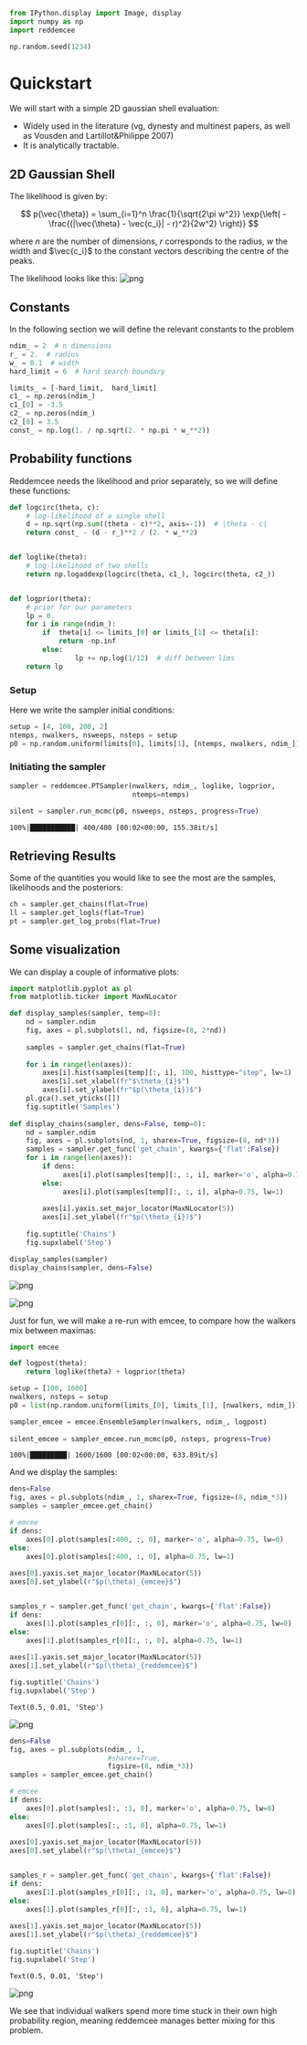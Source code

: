 ```python
from IPython.display import Image, display
import numpy as np
import reddemcee

np.random.seed(1234)
```

# Quickstart

We will start with a simple 2D gaussian shell evaluation:
- Widely used in the literature (vg, dynesty and multinest papers, as well as Vousden and Lartillot&Philippe 2007)
- It is analytically tractable.

## 2D Gaussian Shell
The likelihood is given by:

$$ p(\vec{\theta}) = \sum_{i=1}^n \frac{1}{\sqrt{2\pi w^2}} \exp{\left( -\frac{(|\vec{\theta} - \vec{c_i}| - r)^2}{2w^2} \right)} $$

where $n$ are the number of dimensions, $r$ corresponds to the radius, $w$ the width and $\vec{c_i}$ to the constant vectors describing the centre of the peaks.

The likelihood looks like this:
![png](../../img/2dglike.png)


## Constants
In the following section we will define the relevant constants to the problem



```python
ndim_ = 2  # n dimensions
r_ = 2.  # radius
w_ = 0.1  # width
hard_limit = 6  # hard search boundary

limits_ = [-hard_limit,  hard_limit]
c1_ = np.zeros(ndim_)
c1_[0] = -3.5
c2_ = np.zeros(ndim_)
c2_[0] = 3.5
const_ = np.log(1. / np.sqrt(2. * np.pi * w_**2))
```

## Probability functions
Reddemcee needs the likelihood and prior separately, so we will define these functions:


```python
def logcirc(theta, c):
    # log-likelihood of a single shell
    d = np.sqrt(np.sum((theta - c)**2, axis=-1))  # |theta - c|
    return const_ - (d - r_)**2 / (2. * w_**2)


def loglike(theta):
    # log-likelihood of two shells
    return np.logaddexp(logcirc(theta, c1_), logcirc(theta, c2_))


def logprior(theta):
    # prior for our parameters
    lp = 0.
    for i in range(ndim_):
        if  theta[i] <= limits_[0] or limits_[1] <= theta[i]:
            return -np.inf
        else:
                lp += np.log(1/12)  # diff between lims
    return lp
```

### Setup
Here we write the sampler initial conditions:


```python
setup = [4, 100, 200, 2]
ntemps, nwalkers, nsweeps, nsteps = setup
p0 = np.random.uniform(limits[0], limits[1], [ntemps, nwalkers, ndim_])
```

### Initiating the sampler


```python
sampler = reddemcee.PTSampler(nwalkers, ndim_, loglike, logprior,
                              ntemps=ntemps)
    
silent = sampler.run_mcmc(p0, nsweeps, nsteps, progress=True)
```

    100%|███████████| 400/400 [00:02<00:00, 155.38it/s]


## Retrieving Results
Some of the quantities you would like to see the most are the samples, likelihoods and the posteriors:


```python
ch = sampler.get_chains(flat=True)
ll = sampler.get_logls(flat=True)
pt = sampler.get_log_probs(flat=True)
```

## Some visualization
We can display a couple of informative plots:


```python
import matplotlib.pyplot as pl
from matplotlib.ticker import MaxNLocator

def display_samples(sampler, temp=0):
    nd = sampler.ndim
    fig, axes = pl.subplots(1, nd, figsize=(8, 2*nd))
    
    samples = sampler.get_chains(flat=True)
    
    for i in range(len(axes)):
        axes[i].hist(samples[temp][:, i], 100, histtype="step", lw=1)
        axes[i].set_xlabel(fr"$\theta_{i}$")
        axes[i].set_ylabel(fr"$p(\theta_{i})$")
    pl.gca().set_yticks([])
    fig.suptitle('Samples')
    
def display_chains(sampler, dens=False, temp=0):
    nd = sampler.ndim
    fig, axes = pl.subplots(nd, 1, sharex=True, figsize=(8, nd*3))
    samples = sampler.get_func('get_chain', kwargs={'flat':False})
    for i in range(len(axes)):
        if dens:
             axes[i].plot(samples[temp][:, :, i], marker='o', alpha=0.75, lw=0)
        else:
             axes[i].plot(samples[temp][:, :, i], alpha=0.75, lw=1)
        
        axes[i].yaxis.set_major_locator(MaxNLocator(5))
        axes[i].set_ylabel(fr"$p(\theta_{i})$")
        
    fig.suptitle('Chains')
    fig.supxlabel('Step')
```


```python
display_samples(sampler)
display_chains(sampler, dens=False)
```


    
![png](output_16_0.png)
    



    
![png](output_16_1.png)
    


Just for fun, we will make a re-run with emcee, to compare how the walkers mix between maximas:


```python
import emcee

def logpost(theta):
    return loglike(theta) + logprior(theta)

setup = [100, 1600]
nwalkers, nsteps = setup
p0 = list(np.random.uniform(limits_[0], limits_[1], [nwalkers, ndim_]))
```


```python
sampler_emcee = emcee.EnsembleSampler(nwalkers, ndim_, logpost)
    
silent_emcee = sampler_emcee.run_mcmc(p0, nsteps, progress=True)
```

    100%|█████████| 1600/1600 [00:02<00:00, 633.89it/s]


And we display the samples:


```python
dens=False
fig, axes = pl.subplots(ndim_, 1, sharex=True, figsize=(8, ndim_*3))
samples = sampler_emcee.get_chain()

# emcee
if dens:
    axes[0].plot(samples[:400, :, 0], marker='o', alpha=0.75, lw=0)
else:
    axes[0].plot(samples[:400, :, 0], alpha=0.75, lw=1)
        
axes[0].yaxis.set_major_locator(MaxNLocator(5))
axes[0].set_ylabel(r"$p(\theta)_{emcee}$")


samples_r = sampler.get_func('get_chain', kwargs={'flat':False})
if dens:
    axes[1].plot(samples_r[0][:, :, 0], marker='o', alpha=0.75, lw=0)
else:
    axes[1].plot(samples_r[0][:, :, 0], alpha=0.75, lw=1)
        
axes[1].yaxis.set_major_locator(MaxNLocator(5))
axes[1].set_ylabel(r"$p(\theta)_{reddemcee}$")

fig.suptitle('Chains')
fig.supxlabel('Step')
```




    Text(0.5, 0.01, 'Step')




    
![png](output_21_1.png)
    



```python
dens=False
fig, axes = pl.subplots(ndim_, 1,
                        #sharex=True,
                        figsize=(8, ndim_*3))
samples = sampler_emcee.get_chain()

# emcee
if dens:
    axes[0].plot(samples[:, :1, 0], marker='o', alpha=0.75, lw=0)
else:
    axes[0].plot(samples[:, :1, 0], alpha=0.75, lw=1)
        
axes[0].yaxis.set_major_locator(MaxNLocator(5))
axes[0].set_ylabel(r"$p(\theta)_{emcee}$")


samples_r = sampler.get_func('get_chain', kwargs={'flat':False})
if dens:
    axes[1].plot(samples_r[0][:, :1, 0], marker='o', alpha=0.75, lw=0)
else:
    axes[1].plot(samples_r[0][:, :1, 0], alpha=0.75, lw=1)
        
axes[1].yaxis.set_major_locator(MaxNLocator(5))
axes[1].set_ylabel(r"$p(\theta)_{reddemcee}$")

fig.suptitle('Chains')
fig.supxlabel('Step')
```




    Text(0.5, 0.01, 'Step')




    
![png](output_22_1.png)
    


We see that individual walkers spend more time stuck in their own high probability region, meaning reddemcee manages better mixing for this problem.


```python

```
